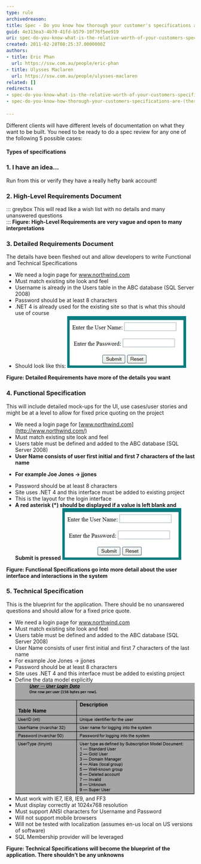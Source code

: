 ```yaml
---
type: rule
archivedreason: 
title: Spec - Do you know how thorough your customer's specifications are? (There are 5 levels)
guid: 4e313ea3-4b70-41fd-b579-10f76f5ee919
uri: spec-do-you-know-what-is-the-relative-worth-of-your-customers-specifications-(there-are-5-levels)
created: 2011-02-28T08:25:37.0000000Z
authors:
- title: Eric Phan
  url: https://ssw.com.au/people/eric-phan
- title: Ulysses Maclaren
  url: https://ssw.com.au/people/ulysses-maclaren
related: []
redirects:
- spec-do-you-know-what-is-the-relative-worth-of-your-customers-specifications-(there-are-5-levels)
- spec-do-you-know-how-thorough-your-customers-specifications-are-(there-are-5-levels)

---
```


Different clients will have different levels of documentation on what they want to be built. You need to be ready to do a spec review for any one of the following 5 possible cases:

<!--endintro-->

#### Types of specifications


### 1. I have an idea...


Run from this
or
verify they have a really hefty bank account!

### 2. High-Level Requirements Document


::: greybox
This will read like a wish list with no details and many unanswered questions  
:::
 **Figure: High-Level Requirements are very vague and open to many interpretations** 
### 3. Detailed Requirements Document

The details have been fleshed out and allow developers to write Functional and Technical Specifications
* We need a login page for www.northwind.com
* Must match existing site look and feel
* Username is already in the Users table in the ABC database (SQL Server 2008)
* Password should be at least 8 characters
* .NET 4 is already used for the existing site so that is what this should use of course
* Should look like this:
![](LoginInterface.jpg)

 **Figure: Detailed Requirements have more of the details you want** 
### 4. Functional Specification
This will include detailed mock-ups for the UI, use cases/user stories and might be at a level to allow for fixed price quoting on the project
* We need a login page for [www.northwind.com](http://www.northwind.com/)
* Must match existing site look and feel
* Users table must be defined and added to the ABC database (SQL Server 2008)
* **User Name consists of user first initial and first 7 characters of the last name** 
-  **For example Joe Jones -&gt; jjones**
* Password should be at least 8 characters
* Site uses .NET 4 and this interface must be added to existing project
* This is the layout for the login interface
* **A red asterisk (\*) should be displayed if a value is left blank and Submit is pressed** 
![](LoginInterface.jpg)

 **Figure: Functional Specifications go into more detail about the user interface and interactions in the system** 
### 5. Technical Specification


This is the blueprint for the application. There should be no unanswered questions and should allow for a fixed price quote.

* We need a login page for www.northwind.com
* Must match existing site look and feel
* Users table must be defined and added to the ABC database (SQL Server 2008)
* User Name consists of user first initial and first 7 characters of the last name
* For example Joe Jones -&gt; jjones
* Password should be at least 8 characters
* Site uses .NET 4 and this interface must be added to existing project
* Define the data model explicitly
![](Table.jpg)
* Must work with IE7, IE8, IE9, and FF3
* Must display correctly at 1024x768 resolution
* Must support ANSI characters for Username and Password
* Will not support mobile browsers
* Will not be tested with localization (assumes en-us local on US versions of software)
* SQL Membership provider will be leveraged

 **Figure: Technical Specifications will become the blueprint of the application. There shouldn’t be any unknowns**
